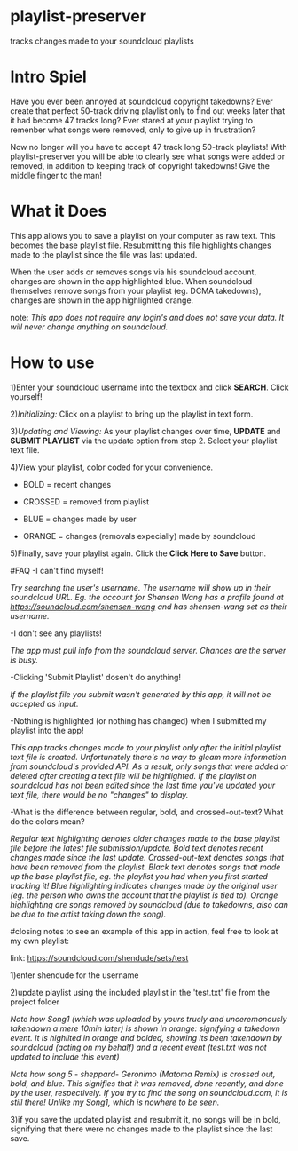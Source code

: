 # playlist-preserver
tracks changes made to your soundcloud playlists

# Intro Spiel
Have you ever been annoyed at soundcloud copyright takedowns? Ever create that perfect 50-track driving playlist only to find out weeks later that it had become 47 tracks long? Ever stared at your playlist trying to remenber what songs were removed, only to give up in frustration?

Now no longer will you have to accept 47 track long 50-track playlists! With playlist-preserver you will be able to clearly see what songs were added or removed, in addition to keeping track of copyright takedowns!  Give the middle finger to the man!

# What it Does
This app allows you to save a playlist on your computer as raw text. This becomes the base playlist file.
Resubmitting this file highlights changes made to the playlist since the file was last updated. 

When the user adds or removes songs via his soundcloud account, changes are shown in the app highlighted blue.
When soundcloud themselves remove songs from your playlist (eg. DCMA takedowns), changes are shown in the app highlighted orange. 


note: *This app does not require any login's and does not save your data. It will never change anything on soundcloud.*

# How to use


1)Enter your soundcloud username into the textbox and click **SEARCH**. Click yourself!

2)*Initializing:* Click on a playlist to bring up the playlist in text form.

3)*Updating and Viewing:* As your playlist changes over time, **UPDATE** and **SUBMIT PLAYLIST** via the update option from step 2.
Select your playlist text file.

4)View your playlist,  color coded for your convenience.



  * BOLD = recent changes

  * CROSSED = removed from playlist

  * BLUE = changes made by user

  * ORANGE = changes (removals expecially) made by soundcloud




5)Finally, save your playlist again. Click the **Click Here to Save** button.

#FAQ
 -I can't find myself!

*Try searching the user's username. The username will show up in their soundcloud URL. Eg. the account for Shensen Wang has a profile found at https://soundcloud.com/shensen-wang and has shensen-wang set as their username.*

 -I don't see any playlists!

*The app must pull info from the soundcloud server. Chances are the server is busy.*

 -Clicking 'Submit Playlist' dosen't do anything!

*If the playlist file you submit wasn't generated by this app, it will not be accepted as input.*

 -Nothing is highlighted (or nothing has changed) when I submitted my playlist into the app!

*This app tracks changes made to your playlist only after the initial playlist text file is created. Unfortunately there's no way to gleam more information from soundcloud's provided API. As a result, only songs that were added or deleted after creating a text file will be highlighted. If the playlist on soundcloud has not been edited since the last time you've updated your text file, there would be no "changes" to display.*

 -What is the difference between regular, bold, and crossed-out-text? What do the colors mean?

*Regular text highlighting denotes older changes made to the base playlist file before the latest file submission/update. Bold text denotes recent changes made since the last update. Crossed-out-text denotes songs that have been removed from the playlist. Black text denotes songs that made up the base playlist file, eg. the playlist you had when you first started tracking it! Blue highlighting indicates changes made by the original user (eg. the person who owns the account that the playlist is tied to). Orange highlighting are songs removed by soundcloud (due to takedowns, also can be due to the artist taking down the song).*

#closing notes
to see an example of this app in action, feel free to look at my own playlist:

   link: https://soundcloud.com/shendude/sets/test

1)enter shendude for the username

2)update playlist using the included playlist in the 'test.txt' file from the project folder

*Note how Song1 (which was uploaded by yours truely and unceremonously takendown a mere 10min later) is shown in orange: signifying a takedown event. It is highlited in orange and bolded, showing its been takendown by soundcloud (acting on my behalf) and a recent event (test.txt was not updated to include this event)*

*Note how song 5 - sheppard- Geronimo (Matoma Remix) is crossed out, bold, and blue. This signifies that it was removed, done recently, and done by the user, respectively. If you try to find the song on soundcloud.com, it is still there! Unlike my Song1, which is nowhere to be seen.*

3)if you save the updated playlist and resubmit it, no songs will be in bold, signifying that there were no changes made to the playlist since the last save.
